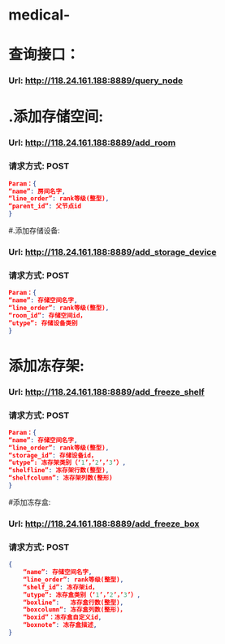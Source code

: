 # medical-
# 查询接口： 
###  Url:  http://118.24.161.188:8889/query_node
    
# .添加存储空间:
###  Url: http://118.24.161.188:8889/add_room
###  请求方式: POST
```json
Param：{
“name”: 房间名字, 
“line_order”: rank等级(整型), 
“parent_id”: 父节点id
}
```
#.添加存储设备:
### Url: http://118.24.161.188:8889/add_storage_device
### 请求方式: POST
```json
Param：{
“name”: 存储空间名字,
“line_order”: rank等级(整型), 
“room_id”: 存储空间id，
”utype”: 存储设备类别
}
```
# 添加冻存架:
### Url: http://118.24.161.188:8889/add_freeze_shelf
### 请求方式: POST
```json
Param：{
“name”: 存储空间名字, 
“line_order”: rank等级(整型), 
“storage_id”: 存储设备id，
”utype”: 冻存架类别（‘1’，’2’，’3’）,
“shelfline”: 冻存架行数(整型), 
“shelfcolumn”: 冻存架列数(整形)
}
```
#添加冻存盒:
### Url: http://118.24.161.188:8889/add_freeze_box
### 请求方式: POST
```json
{
    “name”: 存储空间名字, 
    “line_order”: rank等级(整型), 
    “shelf_id”: 冻存架id，
    ”utype”: 冻存盒类别（‘1’，’2’，’3’）,
    “boxline”:   冻存盒行数(整型), 
    “boxcolumn”: 冻存盒列数(整形)，
    “boxid”：冻存盒自定义id,
    “boxnote”: 冻存盒描述,
}
```

